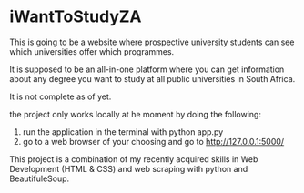 # iWantToStudyZA

This is going to be a website where prospective university students can see which universities offer which programmes.

It is supposed to be an all-in-one platform where you can get information about any degree you want to study at all public universities in South Africa.

It is not complete as of yet.

the project only works locally at he moment by doing the following:
1. run the application in the terminal with python app.py
2. go to a web browser of your choosing and go to http://127.0.0.1:5000/

This project is a combination of my recently acquired skills in Web Development (HTML & CSS) and web scraping with python and BeautifuleSoup.
